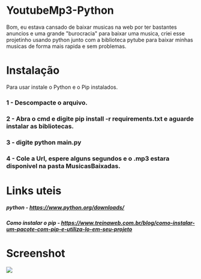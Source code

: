 # YoutubeMp3-Python
Bom, eu estava cansado de baixar musicas na web por ter bastantes anuncios e uma grande "burocracia" para baixar uma musica,
criei esse projetinho usando python junto com a biblioteca pytube para baixar minhas musicas de forma mais rapida e sem problemas. 

# Instalação
Para usar instale o Python e o Pip instalados. 
### 1 - Descompacte o arquivo. 
### 2 - Abra o cmd e digite pip install -r requirements.txt  e aguarde instalar as bibliotecas.
### 3 - digite python main.py
### 4 - Cole a Url, espere alguns segundos e o .mp3 estara disponivel na pasta MusicasBaixadas. 

# Links uteis
##### python - https://www.python.org/downloads/
##### Como instalar o pip - https://www.treinaweb.com.br/blog/como-instalar-um-pacote-com-pip-e-utiliza-lo-em-seu-projeto

# Screenshot
<img src="https://i.imgur.com/tzL94UT.png">
